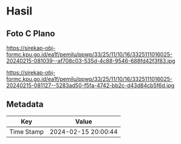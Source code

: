 # Hasil

## Foto C Plano

https://sirekap-obj-formc.kpu.go.id/ea1f/pemilu/ppwp/33/25/11/10/16/3325111016025-20240215-081039--af708c03-535d-4c88-9546-688fd42f3f83.jpg

https://sirekap-obj-formc.kpu.go.id/ea1f/pemilu/ppwp/33/25/11/10/16/3325111016025-20240215-081127--5283ad50-f5fa-4742-bb2c-d43d84cb5f6d.jpg


## Metadata

| Key        | Value               |
| ---------- | ------------------- |
| Time Stamp | 2024-02-15 20:00:44 |



